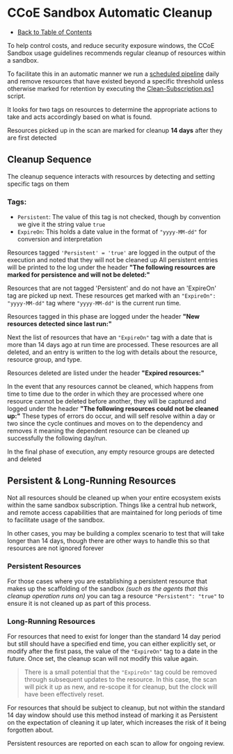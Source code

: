 # CCoE Sandbox Automatic Cleanup

* [Back to Table of Contents](README.md)

To help control costs, and reduce security exposure windows, the CCoE Sandbox usage guidelines recommends
regular cleanup of resources within a sandbox.

To facilitate this in an automatic manner we run a [scheduled pipeline](../pipeline/cleanup.yml) daily
and remove resources that have existed beyond a specific threshold unless otherwise marked for retention by
executing the [Clean-Subscription.ps1](../pipeline/Clean-Subscription.ps1) script.

It looks for two tags on resources to determine the appropriate actions to take and acts accordingly based on what
is found.

Resources picked up in the scan are marked for cleanup **14 days** after they are first detected



## Cleanup Sequence 

The cleanup sequence interacts with resources by detecting and setting specific tags on them

### Tags:
* `Persistent`: The value of this tag is not checked, though by convention we give it the string value `true`
* `ExpireOn`: This holds a date value in the format of `"yyyy-MM-dd"` for conversion and interpretation

Resources tagged `'Persistent' = 'true'` are logged in the output of the execution and noted that they will not be cleaned up
All persistent entries will be printed to the log under the header **"The following resources are marked for persistence and will not be deleted:"**

Resources that are not tagged 'Persistent' and do not have an 'ExpireOn' tag are picked up next.
These resources get marked with an `"ExpireOn": "yyyy-MM-dd"` tag where `"yyyy-MM-dd"` is the current run time.

Resources tagged in this phase are logged under the header **"New resources detected since last run:"**

Next the list of resources that have an `"ExpireOn"` tag with a date that is more than 14 days ago at run time are processed.
These resources are all deleted, and an entry is written to the log with details about the resource, resource group, and type.

Resources deleted are listed under the header **"Expired resources:"**

In the event that any resources cannot be cleaned, which happens from time to time due to the order in which they are processed
where one resource cannot be deleted before another, they will be captured and logged under the header **"The following resources could not be cleaned up:"**
These types of errors do occur, and will self resolve within a day or two since the cycle continues and moves on to the dependency and removes it
meaning the dependent resource can be cleaned up successfully the following day/run.

In the final phase of execution, any empty resource groups are detected and deleted



## Persistent & Long-Running Resources

Not all resources should be cleaned up when your entire ecosystem exists within the same sandbox subscription.
Things like a central hub network, and remote access capabilities that are maintained for long periods of time to facilitate usage
of the sandbox.

In other cases, you may be building a complex scenario to test that will take longer than 14 days, though there are other ways to handle this so that
resources are not ignored forever



### Persistent Resources

For those cases where you are establishing a persistent resource that makes up the scaffolding of the sandbox 
_(such as the agents that this cleanup operation runs on)_ you can tag a resource `"Persistent": "true"` to ensure it is not
cleaned up as part of this process.


### Long-Running Resources

For resources that need to exist for longer than the standard 14 day period but still should have a specified end time, you can either
explicitly set, or modify after the first pass, the value of the `"ExpireOn"` tag to a date in the future. Once set, the cleanup scan will
not modify this value again.

> There is a small potential that the `"ExpireOn"` tag could be removed through subsequent updates to the resource.
> In this case, the scan will pick it up as new, and re-scope it for cleanup, but the clock will have been effectively reset.

For resources that should be subject to cleanup, but not within the standard 14 day window should use this method instead of
marking it as Persistent on the expectation of cleaning it up later, which increases the risk of it being forgotten about.

Persistent resources are reported on each scan to allow for ongoing review.
